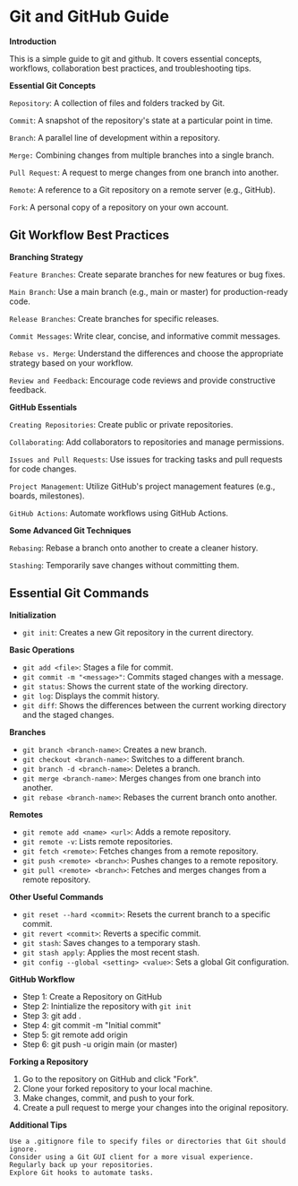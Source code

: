 # Git and GitHub Guide

**Introduction**

This is a simple guide to git and github. It covers essential concepts, workflows, collaboration best practices, and troubleshooting tips.

**Essential Git Concepts**

`Repository`: A collection of files and folders tracked by Git.

`Commit`: A snapshot of the repository's state at a particular point in time.

`Branch`: A parallel line of development within a repository.

`Merge:` Combining changes from multiple branches into a single branch.

`Pull Request`: A request to merge changes from one branch into another.

`Remote`: A reference to a Git repository on a remote server (e.g., GitHub).

`Fork`: A personal copy of a repository on your own account.

## **Git Workflow Best Practices**

**Branching Strategy**

`Feature Branches`: Create separate branches for new features or bug fixes.

`Main Branch`: Use a main branch (e.g., main or master) for production-ready code.

`Release Branches`: Create branches for specific releases.

`Commit Messages`: Write clear, concise, and informative commit messages.

`Rebase vs. Merge`: Understand the differences and choose the appropriate strategy based on your workflow.

`Review and Feedback`: Encourage code reviews and provide constructive feedback.

**GitHub Essentials**

`Creating Repositories`: Create public or private repositories.

`Collaborating`: Add collaborators to repositories and manage permissions.

`Issues and Pull Requests`: Use issues for tracking tasks and pull requests for code changes.

`Project Management`: Utilize GitHub's project management features (e.g., boards, milestones).

`GitHub Actions`: Automate workflows using GitHub Actions.

**Some Advanced Git Techniques**

`Rebasing`: Rebase a branch onto another to create a cleaner history.

`Stashing`: Temporarily save changes without committing them.

## **Essential Git Commands**

**Initialization**

- `git init`: Creates a new Git repository in the current directory.

**Basic Operations**

- `git add <file>`: Stages a file for commit.
- `git commit -m "<message>"`: Commits staged changes with a message.
- `git status`: Shows the current state of the working directory.
- `git log`: Displays the commit history.
- `git diff`: Shows the differences between the current working directory and the staged changes.

**Branches**

- `git branch <branch-name>`: Creates a new branch.
- `git checkout <branch-name>`: Switches to a different branch.
- `git branch -d <branch-name>`: Deletes a branch.
- `git merge <branch-name>`: Merges changes from one branch into another.
- `git rebase <branch-name>`: Rebases the current branch onto another.

**Remotes**

- `git remote add <name> <url>`: Adds a remote repository.
- `git remote -v`: Lists remote repositories.
- `git fetch <remote>`: Fetches changes from a remote repository.
- `git push <remote> <branch>`: Pushes changes to a remote repository.
- `git pull <remote> <branch>`: Fetches and merges changes from a remote repository.

**Other Useful Commands**

- `git reset --hard <commit>`: Resets the current branch to a specific commit.
- `git revert <commit>`: Reverts a specific commit.
- `git stash`: Saves changes to a temporary stash.
- `git stash apply`: Applies the most recent stash.
- `git config --global <setting> <value>`: Sets a global Git configuration.

**GitHub Workflow**

- Step 1: Create a Repository on GitHub
- Step 2: Inintialize the repository with `git init`
- Step 3: git add .
- Step 4: git commit -m "Initial commit"
- Step 5: git remote add origin <your-repository-url>
- Step 6: git push -u origin main (or master)

**Forking a Repository**

1. Go to the repository on GitHub and click "Fork".
2. Clone your forked repository to your local machine.
3. Make changes, commit, and push to your fork.
4. Create a pull request to merge your changes into the original repository.

**Additional Tips**

```
Use a .gitignore file to specify files or directories that Git should ignore.
Consider using a Git GUI client for a more visual experience.
Regularly back up your repositories.
Explore Git hooks to automate tasks.
```

